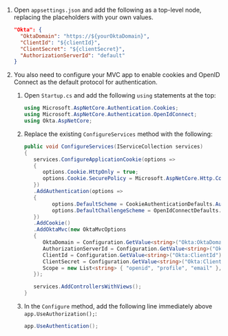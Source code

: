 1. Open `appsettings.json` and add the following as a top-level node, replacing the placeholders with your own values.

   ```json
   "Okta": {
     "OktaDomain": "https://${yourOktaDomain}",
     "ClientId": "${clientId}",
     "ClientSecret": "${clientSecret}",
     "AuthorizationServerId": "default"
   }
   ```

1. You also need to configure your MVC app to enable cookies and OpenID Connect as the default protocol for authentication.
   1. Open `Startup.cs` and add the following `using` statements at the top:

      ```csharp
      using Microsoft.AspNetCore.Authentication.Cookies;
      using Microsoft.AspNetCore.Authentication.OpenIdConnect;
      using Okta.AspNetCore;
      ```

   1. Replace the existing `ConfigureServices` method with the following:

      ```csharp
      public void ConfigureServices(IServiceCollection services)
      {
         services.ConfigureApplicationCookie(options =>
         {
            options.Cookie.HttpOnly = true;
            options.Cookie.SecurePolicy = Microsoft.AspNetCore.Http.CookieSecurePolicy.Always;
         })
         .AddAuthentication(options =>
         {
               options.DefaultScheme = CookieAuthenticationDefaults.AuthenticationScheme;
               options.DefaultChallengeScheme = OpenIdConnectDefaults.AuthenticationScheme;
         })
         .AddCookie()
         .AddOktaMvc(new OktaMvcOptions
         {
            OktaDomain = Configuration.GetValue<string>("Okta:OktaDomain"),
            AuthorizationServerId = Configuration.GetValue<string>("Okta:AuthorizationServerId"),
            ClientId = Configuration.GetValue<string>("Okta:ClientId"),
            ClientSecret = Configuration.GetValue<string>("Okta:ClientSecret"),
            Scope = new List<string> { "openid", "profile", "email" },
         });

         services.AddControllersWithViews();
      }
      ```

   1. In the `Configure` method, add the following line immediately above `app.UseAuthorization();`:

      ```cs
      app.UseAuthentication();
      ```
